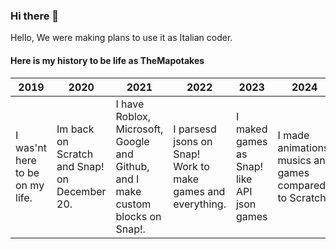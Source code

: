 ### Hi there 👋

Hello, We were making plans to use it as Italian coder.

#### Here is my history to be life as TheMapotakes
| 2019 | 2020 | 2021 | 2022 | 2023 | 2024
| --- | --- | --- | --- | --- | --- |
| I was'nt here to be on my life. | Im back on Scratch and Snap! on December 20. | I have Roblox, Microsoft, Google and Github, and I make custom blocks on Snap!.| I parsesd jsons on Snap! Work to make games and everything. | I maked games as Snap! like API json games | I made animations, musics and games compared to Scratch.
